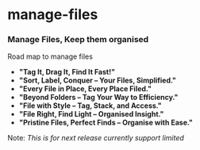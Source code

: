 # manage-files

### Manage Files, Keep them organised

Road map to manage files 
 - **"Tag It, Drag It, Find It Fast!"**
 - **"Sort, Label, Conquer – Your Files, Simplified."**
 - **"Every File in Place, Every Place Filed."**
 - **"Beyond Folders – Tag Your Way to Efficiency."**
 - **"File with Style – Tag, Stack, and Access."**
 - **"File Right, Find Light – Organised Insight."**
 - **"Pristine Files, Perfect Finds – Organise with Ease."**

Note: _This is for next release currently support limited_
